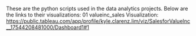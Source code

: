 These are the python scripts used in the data analytics projects. Below are the links to their visualizations:
01 valueinc_sales Visualization: https://public.tableau.com/app/profile/kyle.clarenz.lim/viz/SalesforValueInc__17544208481000/Dashboard1#1
